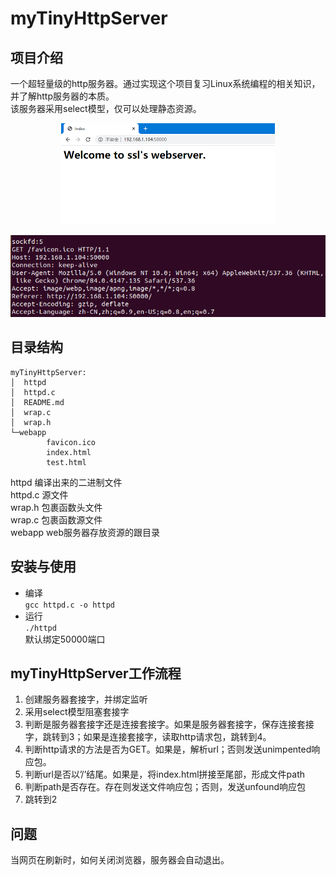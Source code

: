 # myTinyHttpServer
## 项目介绍
一个超轻量级的http服务器。通过实现这个项目复习Linux系统编程的相关知识，并了解http服务器的本质。  
该服务器采用select模型，仅可以处理静态资源。  
<div align=center>
<img src="./httpd.png"/>
<p></p>
<img src="./http.png"/>
</div>

## 目录结构
```
myTinyHttpServer:
│  httpd
│  httpd.c	
│  README.md
│  wrap.c
│  wrap.h
└─webapp
        favicon.ico
        index.html
        test.html
```
httpd 编译出来的二进制文件  
httpd.c 源文件  
wrap.h 包裹函数头文件  
wrap.c 包裹函数源文件  
webapp web服务器存放资源的跟目录  

## 安装与使用
- 编译  
`gcc httpd.c -o httpd`  
- 运行  
`./httpd`  
默认绑定50000端口
## myTinyHttpServer工作流程
1)	创建服务器套接字，并绑定监听
2)	采用select模型阻塞套接字
3)	判断是服务器套接字还是连接套接字。如果是服务器套接字，保存连接套接字，跳转到3；如果是连接套接字，读取http请求包，跳转到4。
4)	判断http请求的方法是否为GET。如果是，解析url；否则发送unimpented响应包。
5)	判断url是否以’/’结尾。如果是，将index.html拼接至尾部，形成文件path
6)	判断path是否存在。存在则发送文件响应包；否则，发送unfound响应包
7)	跳转到2

## 问题
当网页在刷新时，如何关闭浏览器，服务器会自动退出。
